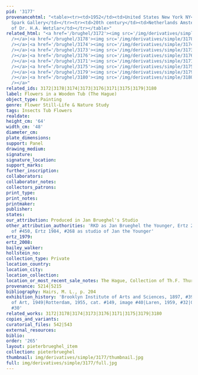 ```yaml
---
pid: '3177'
provenancehtml: "<table><tr><td>1952</td><td>United States New York NY</td><td>Victor
  Spark Gallery</td></tr><tr><td>20th century</td><td>Netherlands Amsterdam</td><td>Collection
  of Dr. H.A. Wetzlar</td></tr></table>"
related_html: "<a href='/brughel/3172'><img src='/img/derivatives/simple/3172/thumbnail.jpg'
  /></a>|<a href='/brughel/3178'><img src='/img/derivatives/simple/3178/thumbnail.jpg'
  /></a>|<a href='/brughel/3174'><img src='/img/derivatives/simple/3174/thumbnail.jpg'
  /></a>|<a href='/brughel/3173'><img src='/img/derivatives/simple/3173/thumbnail.jpg'
  /></a>|<a href='/brughel/3176'><img src='/img/derivatives/simple/3176/thumbnail.jpg'
  /></a>|<a href='/brughel/3171'><img src='/img/derivatives/simple/3171/thumbnail.jpg'
  /></a>|<a href='/brughel/3175'><img src='/img/derivatives/simple/3175/thumbnail.jpg'
  /></a>|<a href='/brughel/3179'><img src='/img/derivatives/simple/3179/thumbnail.jpg'
  /></a>|<a href='/brughel/3180'><img src='/img/derivatives/simple/3180/thumbnail.jpg'
  /></a>"
related_ids: 3172|3178|3174|3173|3176|3171|3175|3179|3180
label: Flowers in a Wooden Tub (The Hague)
object_type: Painting
genre: Flower Still-Life & Nature Study
tags: Insects Tub Flowers
realdate:
height_cm: '64'
width_cm: '48'
diameter_cm:
plate_dimensions:
support: Panel
drawing_medium:
signature:
signature_location:
support_marks:
further_inscription:
collaborators:
collaborator_notes:
collectors_patrons:
print_type:
print_notes:
printmaker:
publisher:
states:
our_attribution: Produced in Jan Brueghel's Studio
other_attribution_authorities: 'RKD as Jan Brueghel the Younger, Ertz 2008-10, variant
  of #450, Ertz 1984, #268 as studio of Jan the Younger'
ertz_1979:
ertz_2008:
bailey_walker:
hollstein_no:
collection_type: Private
location_country:
location_city:
location_collection:
location_or_most_recent_sale_notes: The Hague, Collection of Th.F. Thurkow
provenance: 5214|5215
bibliography: Hairs, M. L., p. 204
exhibition_history: 'Brooklyn Institute of Arts and Sciences, 1897, #399|Toledo Museum
  of Art, 1949|Rotterdam, 1955, cat. #149, image #40|Laren, 1959, #32|Ghent 1960,
  #30'
related_works: 3172|3178|3174|3173|3176|3171|3175|3179|3180
copies_and_variants:
curatorial_files: 542|543
external_resources:
biblio:
order: '265'
layout: pieterbrueghel_item
collection: pieterbrueghel
thumbnail: img/derivatives/simple/3177/thumbnail.jpg
full: img/derivatives/simple/3177/full.jpg
---
```

